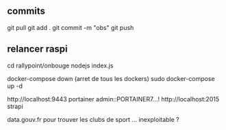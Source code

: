 

## commits
git pull
git add .
git commit -m "obs"
git push


## relancer raspi
cd rallypoint/onbouge
nodejs index.js



docker-compose down             (arret de tous les dockers)
sudo docker-compose up -d

http://localhost:9443		portainer       admin::PORTAINER7...!
http://localhost:2015		strapi


data.gouv.fr pour trouver les clubs de sport ... inexploitable ?



